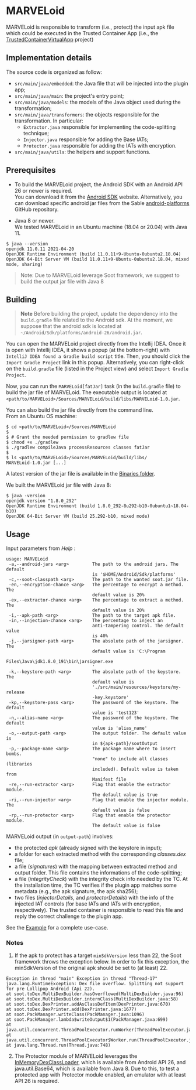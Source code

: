 # MARVELoid

MARVELoid is responsible to transform (i.e., protect) the input apk file which could be executed in the Trusted Container App (i.e., the [TrustedContainerVirtualApp](../TrustedContainerVirtualApp/README.md) project)

## Implementation details

The source code is organized as follow:

* `src/main/java/embedded`: the Java file that will be injected into the plugin app;
* `src/main/java/main`: the project's entry point;
* `src/main/java/models`: the models of the Java object used during the transformation;
* `src/main/java/transformers`: the objects responsible for the transformation. In particular:
    * `Extractor.java` responsible for implementing the code-splitting technique;
    * `Injector.java` responsible for adding the Base IATs;
    * `Protector.java` responsible for adding the IATs with encryption.
* `src/main/java/utils`: the helpers and support functions.

## Prerequisites

* To build the MARVELoid project, the Android SDK with an Android API 26 or newer is required. <br>
You can download it from the [Android SDK](https://developer.android.com/studio?gclid=CjwKCAjwybyJBhBwEiwAvz4G73ajtfmlbQR5KTuTtNv0qc0nwcE3aN_w7izyhD1ryYqv3YYyuhgI2hoCZo8QAvD_BwE&gclsrc=aw.ds) website. Alternatively, you can download specific android jar files from the Sable [android-platforms](https://github.com/Sable/android-platforms) GitHub repository. 

* Java 8 or newer. <br>
We tested MARVELoid in an Ubuntu machine (18.04 or 20.04) with Java 11.
```console
$ java --version
openjdk 11.0.11 2021-04-20
OpenJDK Runtime Environment (build 11.0.11+9-Ubuntu-0ubuntu2.18.04)
OpenJDK 64-Bit Server VM (build 11.0.11+9-Ubuntu-0ubuntu2.18.04, mixed mode, sharing)
```

> Note: Due to MARVELoid leverage Soot framework, we suggest to build the output jar file with Java 8  

## Building

> **Note** Before building the project, update the dependency into the `build.gradle` file related to the Android sdk. 
At the moment, we suppose that the android sdk is located at `~/Android/Sdk/platforms/android-26/android.jar`.

You can open the MARVELoid project directly from the Intellij IDEA.
Once it is open with Intellij IDEA, it shows a popup (at the bottom-right) with `IntelliJ IDEA found a Gradle build script` title. Then, you should click the `Import Gradle Project` link in this popup.
Alternatively, you can right-click on the `build.gradle` file (listed in the Project view) and select `Import Gradle Project`.

Now, you can run the `MARVELoid[fatJar]` task (in the `build.gradle` file) to build the jar file of MARVELoid.
The executable output is located at `<path/to/MARVELoid>/Sources/MARVELoid/build/libs/MARVELoid-1.0.jar`.

You can also build the jar file directly from the command line.  <br>
From an Ubuntu OS machine:
```console
$ cd <path/to/MARVELoid>/Sources/MARVELoid
$
$ # Grant the needed permission to gradlew file
$ chmod +x ./gradlew
$ ./gradlew compileJava processResources classes fatJar
$
$ ls <path/to/MARVELoid>/Sources/MARVELoid/build/libs/
MARVELoid-1.0.jar [...]
```

A latest version of the jar file is available in the [Binaries folder](../../Binaries).

We built the MARVELoid jar file with Java 8:
```console
$ java -version
openjdk version "1.8.0_292"
OpenJDK Runtime Environment (build 1.8.0_292-8u292-b10-0ubuntu1~18.04-b10)
OpenJDK 64-Bit Server VM (build 25.292-b10, mixed mode)
```

## Usage

Input parameters from *Help* :
```
usage: MARVELoid
 -a,--android-jars <arg>         The path to the android jars. The default
                                 is '$HOME/Android/Sdk/platforms'
 -c,--soot-classpath <arg>       The path to the wanted soot.jar file.
 -en,--encryption-chance <arg>   The percentage to encrypt a method. The
                                 default value is 20%
 -ex,--extractor-chance <arg>    The percentage to extract a method. The
                                 default value is 20%
 -i,--apk-path <arg>             The path to the target apk file.
 -in,--injection-chance <arg>    The percentage to inject an
                                 anti-tampering control. The default value
                                 is 40%
 -j,--jarsigner-path <arg>       The absolute path of the jarsigner. The
                                 default value is 'C:\Program
                                 Files\Java\jdk1.8.0_191\bin\jarsigner.exe
                                 '
 -k,--keystore-path <arg>        The absolute path of the keystore. The
                                 default value is
                                 './src/main/resources/keystore/my-release
                                 -key.keystore'
 -kp,--keystore-pass <arg>       The password of the keystore. The default
                                 value is 'test123'
 -n,--alias-name <arg>           The password of the keystore. The default
                                 value is 'alias_name'
 -o,--output-path <arg>          The output folder. The default value is
                                 in ${apk-path}/sootOutput
 -p,--package-name <arg>         The package name where to insert bombs.
                                 "none" to include all classes (libraries
                                 included). Default value is taken from
                                 Manifest file
 -re,--run-extractor <arg>       Flag that enable the extractor module.
                                 The default value is true
 -ri,--run-injector <arg>        Flag that enable the injector module. The
                                 default value is false
 -rp,--run-protector <arg>       Flag that enable the protector module.
                                 The default value is false
```

MARVELoid output (in `output-path`) involves:

* the protected *apk* (already signed with the keystore in input);
* a folder for each extracted method with the corresponding *classes.dex* file;
* a file (*signatures*) with the mapping between extracted method and output folder. This file contains the informations of the code-splitting;
* a file (*integrityCheck*) with the integrity check info needed by the TC. At the installation time, the TC verifies if the plugin app matches some metadata (e.g., the apk signature, the apk sha256);
* two files (*injectorDetails*, and *protectorDetails*) with the info of the injected IAT controls (for base IATs and IATs with encryption, respectively). The trusted container is responsible to read this file and reply the correct challenge to the plugin app.

<!-- >> **Note**: In a real scenario, the container may download such informations from a remote, trusted server in a secure way.-->

See the [Example](../../Example/README.md) for a complete use-case.

### Notes

1) If the apk to protect has a target `minSdkVersion` less than 22, the Soot framework throws the exception below.
In order to fix this exception, the minSdkVersion of the original apk should be set to (at least) 22.
```
Exception in thread "main" Exception in thread "Thread-17" java.lang.RuntimeException: Dex file overflow. Splitting not support for pre Lollipop Android (Api 22).
at soot.toDex.MultiDexBuilder.hasOverflowed(MultiDexBuilder.java:96)
at soot.toDex.MultiDexBuilder.internClass(MultiDexBuilder.java:58)
at soot.toDex.DexPrinter.addAsClassDefItem(DexPrinter.java:670)
at soot.toDex.DexPrinter.add(DexPrinter.java:1677)
at soot.PackManager.writeClass(PackManager.java:1096)
at soot.PackManager.lambda$writeOutput$1(PackManager.java:699)
at java.util.concurrent.ThreadPoolExecutor.runWorker(ThreadPoolExecutor.java:1149)
at java.util.concurrent.ThreadPoolExecutor$Worker.run(ThreadPoolExecutor.java:624)
at java.lang.Thread.run(Thread.java:748)
```

2) The Protector module of MARVELoid leverages the [InMemoryDexClassLoader](https://developer.android.com/reference/dalvik/system/InMemoryDexClassLoader), which is available from Android API 26, and java.util.Base64, which is available from Java 8. Due to this, to test a protected app with Protector module enabled, an emulator with at least API 26 is required.
